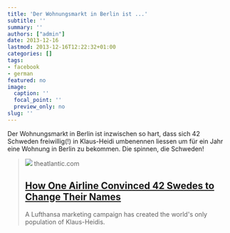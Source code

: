 ```yaml
---
title: 'Der Wohnungsmarkt in Berlin ist ...'
subtitle: ''
summary: ''
authors: ["admin"]
date: 2013-12-16
lastmod: 2013-12-16T12:22:32+01:00
categories: []
tags:
- facebook
- german
featured: no
image:
  caption: ''
  focal_point: ''
  preview_only: no
slug: ''
---
```

Der Wohnungsmarkt in Berlin ist inzwischen so hart, dass sich 42 Schweden freiwillig(!) in Klaus-Heidi umbenennen liessen um für ein Jahr eine Wohnung in Berlin zu bekommen. Die spinnen, die Schweden!
> [![](https://cdn.theatlantic.com/thumbor/v-Sg45C4kFQSODfph6QR6jHKdXc=/0x118:1224x755/960x500/media/img/mt/2013/12/MagnusLufthansa-1/original.jpg)](http://www.theatlantic.com/international/archive/2013/12/how-one-airline-convinced-42-swedes-to-change-their-names/282346/)
> theatlantic.com
> ## [How One Airline Convinced 42 Swedes to Change Their Names ](http://www.theatlantic.com/international/archive/2013/12/how-one-airline-convinced-42-swedes-to-change-their-names/282346/)
>
>A Lufthansa marketing campaign has created the world&#39;s only population of Klaus-Heidis.


